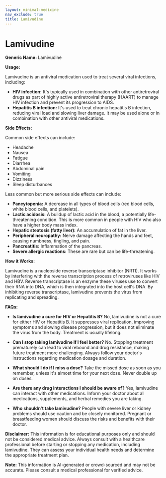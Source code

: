 ```yaml
---
layout: minimal-medicine
nav_exclude: true
title: Lamivudine
---
```


# Lamivudine

**Generic Name:** Lamivudine

**Usage:**

Lamivudine is an antiviral medication used to treat several viral infections, including:

* **HIV infection:**  It's typically used in combination with other antiretroviral drugs as part of highly active antiretroviral therapy (HAART) to manage HIV infection and prevent its progression to AIDS.
* **Hepatitis B infection:** It's used to treat chronic hepatitis B infection, reducing viral load and slowing liver damage.  It may be used alone or in combination with other antiviral medications.


**Side Effects:**

Common side effects can include:

* Headache
* Nausea
* Fatigue
* Diarrhea
* Abdominal pain
* Vomiting
* Dizziness
* Sleep disturbances

Less common but more serious side effects can include:

* **Pancytopenia:** A decrease in all types of blood cells (red blood cells, white blood cells, and platelets).
* **Lactic acidosis:** A buildup of lactic acid in the blood, a potentially life-threatening condition.  This is more common in people with HIV who also have a higher body mass index.
* **Hepatic steatosis (fatty liver):** An accumulation of fat in the liver.
* **Peripheral neuropathy:** Nerve damage affecting the hands and feet, causing numbness, tingling, and pain.
* **Pancreatitis:** Inflammation of the pancreas.
* **Severe allergic reactions:**  These are rare but can be life-threatening.


**How it Works:**

Lamivudine is a nucleoside reverse transcriptase inhibitor (NRTI).  It works by interfering with the reverse transcription process of retroviruses like HIV and HBV.  Reverse transcriptase is an enzyme these viruses use to convert their RNA into DNA, which is then integrated into the host cell's DNA.  By inhibiting reverse transcriptase, lamivudine prevents the virus from replicating and spreading.


**FAQs:**

* **Is lamivudine a cure for HIV or Hepatitis B?** No, lamivudine is not a cure for either HIV or Hepatitis B.  It suppresses viral replication, improving symptoms and slowing disease progression, but it does not eliminate the virus from the body.  Treatment is usually lifelong.

* **Can I stop taking lamivudine if I feel better?** No. Stopping treatment prematurely can lead to viral rebound and drug resistance, making future treatment more challenging.  Always follow your doctor's instructions regarding medication dosage and duration.

* **What should I do if I miss a dose?**  Take the missed dose as soon as you remember, unless it's almost time for your next dose.  Never double up on doses.

* **Are there any drug interactions I should be aware of?** Yes, lamivudine can interact with other medications.  Inform your doctor about all medications, supplements, and herbal remedies you are taking.

* **Who shouldn't take lamivudine?** People with severe liver or kidney problems should use caution and be closely monitored.  Pregnant or breastfeeding women should discuss the risks and benefits with their doctor.

**Disclaimer:** This information is for educational purposes only and should not be considered medical advice.  Always consult with a healthcare professional before starting or stopping any medication, including lamivudine.  They can assess your individual health needs and determine the appropriate treatment plan.


**Note:** This information is AI-generated or crowd-sourced and may not be accurate. Please consult a medical professional for verified advice.